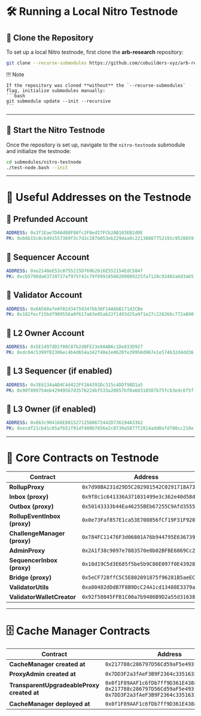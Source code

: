 # **🛠️ Running a Local Nitro Testnode**

## 🔄 **Clone the Repository**

To set up a local Nitro testnode, first clone the **arb-research** repository:

```bash
git clone --recurse-submodules https://github.com/cobuilders-xyz/arb-research.git
```

!!! Note

    If the repository was cloned **without** the `--recurse-submodules` flag, initialize submodules manually:
    ```bash
    git submodule update --init --recursive
    ```

---

## 🚀 **Start the Nitro Testnode**

Once the repository is set up, navigate to the `nitro-testnode` submodule and initialize the testnode:

```bash
cd submodules/nitro-testnode
./test-node.bash --init
```

---

# **📌 Useful Addresses on the Testnode**

## 🔹 **Prefunded Account**

```yaml
ADDRESS: 0x3f1Eae7D46d88F08fc2F8ed27FCb2AB183EB2d0E
PK: 0xb6b15c8cb491557369f3c7d2c287b053eb229daa9c22138887752191c9520659
```

## 🔹 **Sequencer Account**

```yaml
ADDRESS: 0xe2148eE53c0755215Df69b2616E552154EdC584f
PK: 0xcb5790da63720727af975f42c79f69918580209889225fa7128c92402a6d3a65
```

## 🔹 **Validator Account**

```yaml
ADDRESS: 0x6A568afe0f82d34759347bb36F14A6bB171d2CBe
PK: 0x182fecf15bdf909556a0f617a63e05ab22f1493d25a9f1e27c228266c772a890
```

## 🔹 **L2 Owner Account**

```yaml
ADDRESS: 0x5E1497dD1f08C87b2d8FE23e9AAB6c1De833D927
PK: 0xdc04c5399f82306ec4b4d654a342f40e2e0620fe39950d967e1e574b32d4dd36
```

## 🔹 **L3 Sequencer (if enabled)**

```yaml
ADDRESS: 0x3E6134aAD4C4d422FF2A4391Dc315c4DDf98D1a5
PK: 0x90f899754eb42949567d3576224bf533a20857bf0a60318507b75fcb3edc6f5f
```

## 🔹 **L3 Owner (if enabled)**

```yaml
ADDRESS: 0x863c904166E801527125D8672442D736194A3362
PK: 0xecdf21cb41c65afb51f91df408b7656e2c8739a5877f2814add0afd780cc210e
```

---

# **🔗 Core Contracts on Testnode**

| **Contract**                 | **Address**                                  |
| ---------------------------- | -------------------------------------------- |
| **RollupProxy**              | `0x7d98BA231d29D5C202981542C0291718A7358c63` |
| **Inbox (proxy)**            | `0x9f8c1c641336A371031499e3c362e40d58d0f254` |
| **Outbox (proxy)**           | `0x50143333b44Ea46255BEb67255C9Afd35551072F` |
| **RollupEventInbox (proxy)** | `0x0e73Faf857E1ca53E700856fCf19F31F920a1e3c` |
| **ChallengeManager (proxy)** | `0x784FC11476F3d06801A76b944795E6367391b12e` |
| **AdminProxy**               | `0x2A1f38c9097e7883570e0b02BFBE6869Cc25d8a3` |
| **SequencerInbox (proxy)**   | `0x18d19C5d3E685f5be5b9C86E097f0E439285D216` |
| **Bridge (proxy)**           | `0x5eCF728ffC5C5E802091875f96281B5aeECf6C49` |
| **ValidatorUtils**           | `0xa80482dDdB7F8B9DcC24A1cd13488E3379a14568` |
| **ValidatorWalletCreator**   | `0x92f58045FFB1C00a7b9486B9D2a55d316380CB45` |

---

# **🗄️ Cache Manager Contracts**

| **Contract**                               | **Address**                                                                                                                                  |
| ------------------------------------------ | -------------------------------------------------------------------------------------------------------------------------------------------- |
| **CacheManager created at**                | `0x217788c286797D56Cd59aF5e493f3699C39cbbe8`                                                                                                 |
| **ProxyAdmin created at**                  | `0x7DD3F2a3fAeF3B9F2364c335163244D3388Feb83`                                                                                                 |
| **TransparentUpgradeableProxy created at** | `0x0f1F89AAF1c6fDb7ff9D361E4388F5F3997f12A8`<br>`0x217788c286797D56Cd59aF5e493f3699C39cbbe8`<br>`0x7DD3F2a3fAeF3B9F2364c335163244D3388Feb83` |
| **CacheManager deployed at**               | `0x0f1F89AAF1c6fDb7ff9D361E4388F5F3997f12A8`                                                                                                 |
